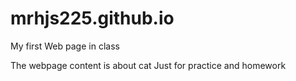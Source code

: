 # mrhjs225.github.io
My first Web page in class

The webpage content is about cat
Just for practice and homework

